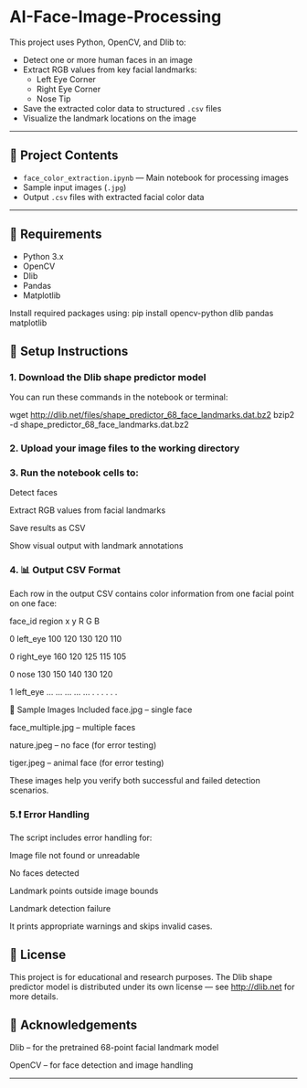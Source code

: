 # AI-Face-Image-Processing

This project uses Python, OpenCV, and Dlib to:

- Detect one or more human faces in an image
- Extract RGB values from key facial landmarks:
  - Left Eye Corner
  - Right Eye Corner
  - Nose Tip
- Save the extracted color data to structured `.csv` files
- Visualize the landmark locations on the image

---

## 📂 Project Contents

- `face_color_extraction.ipynb` — Main notebook for processing images
- Sample input images (`.jpg`)
- Output `.csv` files with extracted facial color data

---

## 🧰 Requirements

- Python 3.x
- OpenCV
- Dlib
- Pandas
- Matplotlib

Install required packages using:
pip install opencv-python dlib pandas matplotlib

## 📌 Setup Instructions
### 1. Download the Dlib shape predictor model
You can run these commands in the notebook or terminal:

wget http://dlib.net/files/shape_predictor_68_face_landmarks.dat.bz2
bzip2 -d shape_predictor_68_face_landmarks.dat.bz2

### 2. Upload your image files to the working directory

### 3. Run the notebook cells to:
  
  Detect faces
  
  Extract RGB values from facial landmarks
  
  Save results as CSV
  
  Show visual output with landmark annotations

### 4. 📊 Output CSV Format
Each row in the output CSV contains color information from one facial point on one face:

face_id	region	  x	  y  	R	  G	  B

0      	left_eye	100	120	130	120	110

0      	right_eye	160	120	125	115	105

0      	nose	    130	150	140	130	120

1      	left_eye	...	...	...	...	...
.       .
.       .
.       .


🧪 Sample Images Included
face.jpg – single face

face_multiple.jpg – multiple faces

nature.jpeg – no face (for error testing)

tiger.jpeg – animal face (for error testing)

These images help you verify both successful and failed detection scenarios.

### 5.❗ Error Handling
The script includes error handling for:

Image file not found or unreadable

No faces detected

Landmark points outside image bounds

Landmark detection failure

It prints appropriate warnings and skips invalid cases.

## 📄 License
This project is for educational and research purposes.
The Dlib shape predictor model is distributed under its own license — see http://dlib.net for more details.

## 🤝 Acknowledgements
Dlib – for the pretrained 68-point facial landmark model

OpenCV – for face detection and image handling

---

